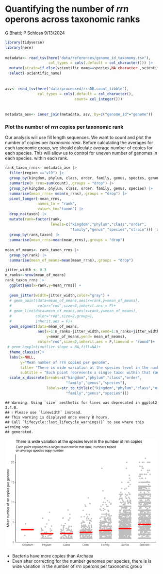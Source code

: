 Quantifying the number of *rrn* operons across taxonomic ranks
================
G Bhatti; P Schloss
9/13/2024

``` r
library(tidyverse)
library(here)

metadata<- read_tsv(here("data/references/genome_id_taxonomy.tsv"),
                    col_types = cols(.default = col_character())) |> 
  mutate(strain=if_else(scientific_name==species,NA_character_,scientific_name)) |> 
  select(-scientific_name)


asv<- read_tsv(here("data/processed/rrnDB.count_tibble"),
               col_types = cols(.default = col_character(),
                                count= col_integer()))


metadata_asv<- inner_join(metadata, asv, by=c("genome_id"="genome"))
```

### Plot the number of *rrn* copies per taxonomic rank

Our analysis will use fill length sequences. We want to count and plot
the number of copies per *taxonomic rank*. Before calculating the
averages for each taxonomic group, we should calculate average number of
copies for each species. This will allow us to control for uneven number
of genomes in each species. within each rank.

``` r
rank_taxon_rrns<- metadata_asv |> 
  filter(region =="v19") |> 
  group_by(kingdom, phylum, class, order, family, genus, species, genome_id) |> 
  summarize(n_rrns=sum(count),.groups = "drop") |> 
  group_by(kingdom, phylum, class, order, family, genus, species) |> 
  summarise(mean_rrns= mean(n_rrns),.groups = "drop") |> 
  pivot_longer(-mean_rrns,
               names_to = "rank",
               values_to="taxon") |> 
  drop_na(taxon) |> 
  mutate(rank=factor(rank,
                     levels=c("kingdom","phylum","class","order",
                              "family","genus","species","strain"))) |> 
  group_by(rank,taxon) |> 
  summarise(mean_rrns=mean(mean_rrns),.groups = "drop")

mean_of_means<- rank_taxon_rrns |> 
  group_by(rank) |> 
  summarise(mean_of_means=mean(mean_rrns),.groups = "drop")
```

``` r
jitter_width <- 0.3
n_ranks<-nrow(mean_of_means)
rank_taxon_rrns |> 
  ggplot(aes(x=rank,y=mean_rrns)) +   

  geom_jitter(width=jitter_width,color="gray") +
  # geom_point(data=mean_of_means,aes(x=rank,y=mean_of_means),
  #            color="red",size=3,inherit.aes = F)+
  # geom_line(data=mean_of_means,aes(x=rank,y=mean_of_means),
  #           color="red",size=2,group=1,
  #           inherit.aes = F)+
  geom_segment(data=mean_of_means,
               aes(x=1:n_ranks-jitter_width,xend=1:n_ranks+jitter_width,
                   y=mean_of_means,yend= mean_of_means),
               color="red",size=2,inherit.aes = F,lineend = "round")+
 # geom_boxplot(outlier.shape = NA,fill=NA)+
  theme_classic()+
  labs(x=NULL,
       y="Mean number of rrn copies per genome",
       title= "There is wide variation at the species level in the number of rrn copies",
       subtitle = "Each point represents a single taxon within that rank, numbers based\non average species copy number")+
  scale_x_discrete(breaks=c("kingdom","phylum","class","order",
                            "family","genus","species"),
                   labels=str_to_title(c("kingdom","phylum","class","order",
                            "family","genus","species")))
```

    ## Warning: Using `size` aesthetic for lines was deprecated in ggplot2 3.4.0.
    ## ℹ Please use `linewidth` instead.
    ## This warning is displayed once every 8 hours.
    ## Call `lifecycle::last_lifecycle_warnings()` to see where this warning was
    ## generated.

![](2024-09-13-rrn-copy-number-vs-ranks_files/figure-gfm/unnamed-chunk-2-1.png)<!-- -->

- Bacteria have more copies than Archaea
- Even after correcting for the number genomes per species, there is is
  wide variation in the number of *rrn* operons per taxonomic group
